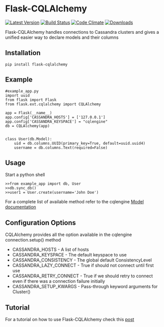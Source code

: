 # Flask-CQLAlchemy

[![Latest Version](https://img.shields.io/pypi/v/flask-cqlalchemy.svg)](https://pypi.python.org/pypi/Flask-CQLAlchemy)
[![Build Status](https://travis-ci.org/thegeorgeous/flask-cqlalchemy.svg?branch=master)](https://travis-ci.org/thegeorgeous/flask-cqlalchemy)
[![Code Climate](https://codeclimate.com/github/thegeorgeous/flask-cqlalchemy/badges/gpa.svg)](https://codeclimate.com/github/thegeorgeous/flask-cqlalchemy)
[![Downloads](https://img.shields.io/pypi/dm/flask-cqlalchemy.svg)](https://pypi.python.org/pypi/Flask-CQLAlchemy)


Flask-CQLAlchemy handles connections to Cassandra clusters
and gives a unified easier way to declare models and their
columns

## Installation
```
pip install flask-cqlalchemy
```

## Example
```
#example_app.py
import uuid
from flask import Flask
from flask.ext.cqlalchemy import CQLAlchemy

app = Flask(__name__)
app.config['CASSANDRA_HOSTS'] = ['127.0.0.1']
app.config['CASSANDRA_KEYSPACE'] = "cqlengine"
db = CQLAlchemy(app)


class User(db.Model):
    uid = db.columns.UUID(primary_key=True, default=uuid.uuid4)
    username = db.columns.Text(required=False)
```

## Usage
Start a python shell
```
>>from example_app import db, User
>>db.sync_db()
>>user1 = User.create(username='John Doe')
```
For a complete list of available method refer to the cqlengine [Model documentation](http://datastax.github.io/python-driver/api/cassandra/cqlengine/models.html)

## Configuration Options
CQLAlchemy provides all the option available in the cqlengine connection.setup() method

* CASSANDRA_HOSTS - A list of hosts
* CASSANDRA_KEYSPACE - The default keyspace to use
* CASSANDRA_CONSISTENCY - The global default ConsistencyLevel
* CASSANDRA_LAZY_CONNECT - True if should not connect until first use
* CASSANDRA_RETRY_CONNECT - True if we should retry to connect even if there was a connection failure initially
* CASSANDRA_SETUP_KWARGS - Pass-through keyword arguments for Cluster()

## Tutorial
For a tutorial on how to use Flask-CQLAlchemy check this [post](http://thegeorgeous.com/2015/06/17/creating-a-tumblelog-with-flask-and-flask-cqlalchemy-I.html)
